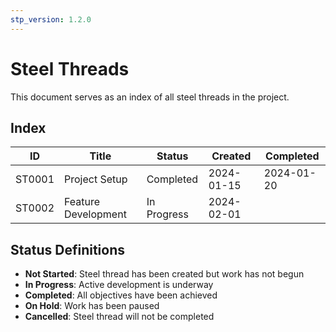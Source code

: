 ```yaml
---
stp_version: 1.2.0
---
```

# Steel Threads

This document serves as an index of all steel threads in the project.

## Index

<!-- BEGIN: STEEL_THREAD_INDEX -->
| ID | Title | Status | Created | Completed |
|----|-------|--------|---------|-----------|
| ST0001 | Project Setup | Completed | 2024-01-15 | 2024-01-20 |
| ST0002 | Feature Development | In Progress | 2024-02-01 | |
<!-- END: STEEL_THREAD_INDEX -->

## Status Definitions

- **Not Started**: Steel thread has been created but work has not begun
- **In Progress**: Active development is underway
- **Completed**: All objectives have been achieved
- **On Hold**: Work has been paused
- **Cancelled**: Steel thread will not be completed